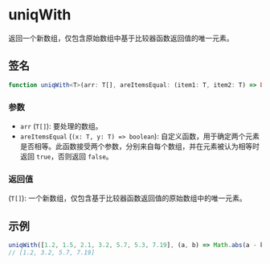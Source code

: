 # uniqWith

返回一个新数组，仅包含原始数组中基于比较器函数返回值的唯一元素。

## 签名

```typescript
function uniqWith<T>(arr: T[], areItemsEqual: (item1: T, item2: T) => boolean): T[];
```

### 参数

- `arr` (`T[]`): 要处理的数组。
- `areItemsEqual` (`(x: T, y: T) => boolean`): 自定义函数，用于确定两个元素是否相等。此函数接受两个参数，分别来自每个数组，并在元素被认为相等时返回 `true`，否则返回 `false`。

### 返回值

(`T[]`): 一个新数组，仅包含基于比较器函数返回值的原始数组中的唯一元素。

## 示例

```typescript
uniqWith([1.2, 1.5, 2.1, 3.2, 5.7, 5.3, 7.19], (a, b) => Math.abs(a - b) < 1);
// [1.2, 3.2, 5.7, 7.19]
```
